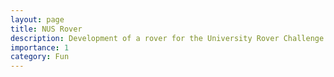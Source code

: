```yaml
---
layout: page
title: NUS Rover
description: Development of a rover for the University Rover Challenge 2020
importance: 1
category: Fun
---
```


